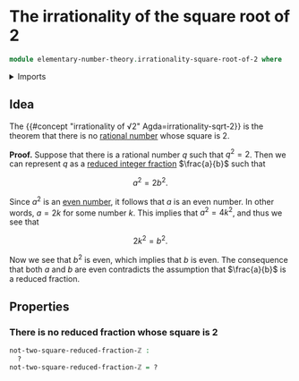 # The irrationality of the square root of 2

```agda
module elementary-number-theory.irrationality-square-root-of-2 where
```

<details><summary>Imports</summary>

```agda

```

</details>

## Idea

The {{#concept "irrationality of √2" Agda=irrationality-sqrt-2}} is the theorem that there is no [rational number](elementary-number-theory.rational-numbers.md) whose square is $2$.

**Proof.** Suppose that there is a rational number $q$ such that $q^2 = 2$. Then we can represent $q$ as a [reduced integer fraction](elementary-number-theory.reduced-integer-fractions.md) $\frac{a}{b}$ such that

$$
a^2 = 2b^2.
$$

Since $a^2$ is an [even number](elementary-number-theory.parity-natural-numbers.md), it follows that $a$ is an even number. In other words, $a = 2k$ for some number $k$. This implies that $a^2 = 4k^2$, and thus we see that

$$
2k^2 = b^2.
$$

Now we see that $b^2$ is even, which implies that $b$ is even. The consequence that both $a$ and $b$ are even contradicts the assumption that $\frac{a}{b}$ is a reduced fraction.

## Properties

### There is no reduced fraction whose square is $2$

```agda
not-two-square-reduced-fraction-ℤ :
  ?
not-two-square-reduced-fraction-ℤ = ?
```
